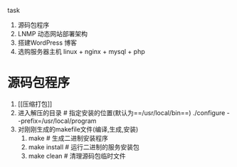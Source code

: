 task
1. 源码包程序
2. LNMP 动态网站部署架构
3. 搭建WordPress 博客
4. 选购服务器主机
linux + nginx + mysql + php
# 源码包程序
1. [[压缩打包]]
2. 进入解压的目录
	\# 指定安装的位置(默认为==/usr/local/bin==)
	./configure --prefix=/usr/local/program
3. 对刚刚生成的makefile文件(编译,生成,安装)
	1. make          # 生成二进制安装程序
	2. make install  # 运行二进制的服务安装包
	3. make clean   # 清理源码包临时文件